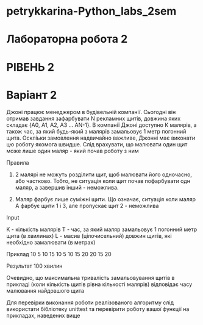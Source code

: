 # petrykkarina-Python_labs_2sem
# Лабораторна робота 2
# РІВЕНЬ 2
# Варіант 2

Джоні працює менеджером в будівельній компанії. Сьогодні він отримав завдання зафарбувати N рекламних щитів, довжина яких складає {A0, A1, A2, A3 ... AN-1}. В компанії Джоні доступно К малярів, а також час, за який будь-який з малярів замальовує 1 метр погонний щита. Оскліьки замовлення надвичайно важливе, Джонні має виконати цю роботу якомога швидше. Слід врахувати, що малювати один щит може лише один маляр - який почав роботу з ним

Правила

1. 2 малярі не можуть розділити щит, щоб малювати його одночасно, або частково. Тобто, не ситуація коли щит почав пофарбувати одн маляр, а завершив інший - неможлива.

2. Маляр фарбує лише суміжні щити. Що означає, ситуація коли маляр А фарбує щити 1 і 3, але пропускає щит 2 - неможлива

Input

K - кількість малярів Т - час, за який маляр замальовує 1 погонний метр щита (в хвилинах) L - масив (цілочисельний) довжин щитів, які необхідно замалювати (в метрах)

Приклад 10 5 10 15 10 5 10 15 20 20 15 20

Результат 100 хвилин

Очевидно, що максимальна тривалість замальовування щитів в прикладі (коли кількість щитів рівна кількості малярів) відповідає часу малювання найдовшого щита

Для перевірки виконання роботи реалізованого алгоритму слід використати бібліотеку unittest та перевірити роботу вашої функції на прикладах, наведених вище
